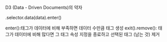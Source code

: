 D3 (Data - Driven Documents)의 약자

.selector.data(data).enter()

enter():태그가 데이터에 비해 부족하면 데이터 수만큼 태그 생성
exit().remove(): 태그가 데이터에 비해 많다면 그 태그 속성 지정을 종료하고 선택된 태그 (남는 것) 제거
